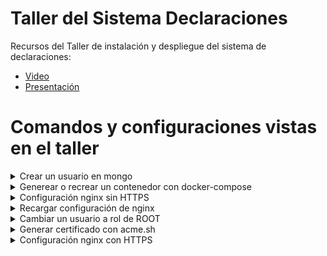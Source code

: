 # Taller del Sistema Declaraciones
Recursos del Taller de instalación y despliegue del sistema de declaraciones:
- [Video](https://youtu.be/lIyRjjGqCd4)
- [Presentación](presentacion.pdf)


# Comandos y configuraciones vistas en el taller
<details>
  <summary>Crear un usuario en mongo</summary>

  ```bash
use admin
db.createUser({user: "declara-user", pwd: "declara-password", roles: [{ role: "dbOwner", db: "declaraciones" }]})
  ```
</details>

<details>
  <summary>Generear o recrear un contenedor con docker-compose</summary>
  
  ```bash
  docker-compose -p declaraciones-backend up -d --build --force-recreate
  ```
</details>

<details>
  <summary>Configuración nginx sin HTTPS</summary>
  
```nginx
server {
	listen 80;
	server_name declaraciones.site;
	location / {
		proxy_pass http://localhost:8080;
		proxy_http_version 1.1;
		proxy_set_header Upgrade $http_upgrade;
		proxy_set_header Connection 'upgrade';
		proxy_set_header Host $host;
		proxy_cache_bypass $http_upgrade;
	}
	location /api {
		rewrite /api(/.*)$ $1 break;
		proxy_pass http://localhost:3000;
		proxy_http_version 1.1;
		proxy_set_header X-Forwarded-For $remote_addr;
		proxy_set_header Host $http_host;
	}
}
```
</details>

<details>
  <summary>Recargar configuración de nginx</summary>

  ```bash
  sudo nginx -s reload
 ```
</details>

<details>
  <summary>Cambiar un usuario a rol de ROOT</summary>

  ```bash
mongo -u declara-user -p --authenticationDatabase "admin" declaraciones
db.users.find().pretty();
var usuario = db.users.findOne({"_id": ObjectId("AQUI-VA-EL-ID")});
usuario.roles = [ "ROOT" ];
db.users.save(usuario);
 ```
</details>

<details>
  <summary>Generar certificado con acme.sh</summary>

  ```bash
sudo su
cd ~
curl https://get.acme.sh | sh -s email=[sarodriguez@sesna.gob.mx](mailto:sarodriguez@sesna.gob.mx)
source ~/.bashrc
acme.sh --issue -d declaraciones.site --nginx
mkdir -p /etc/nginx/ssl/declaraciones.site
acme.sh --install-cert -d declaraciones.site --key-file /etc/nginx/ssl/declaraciones.site/declaraciones.site.key --fullchain-file /etc/nginx/ssl/declaraciones.site/declaraciones.site.cer
 ```
</details>

<details>
  <summary>Configuración nginx con HTTPS</summary>

  ```nginx
server {
	listen 80;
	server_name declaraciones.site;
	return 301 https://declaraciones.site$request_uri;
}
server {
	listen [::]:443 ssl ipv6only=on;
	listen 443 ssl;
	server_name declaraciones.site;
	ssl_certificate /etc/nginx/ssl/declaraciones.site/declaraciones.site.cer;
	ssl_certificate_key /etc/nginx/ssl/declaraciones.site/declaraciones.site.key;
	location / {
		proxy_pass http://localhost:8080;
		proxy_http_version 1.1;
		proxy_set_header Upgrade $http_upgrade;
		proxy_set_header Connection 'upgrade';
		proxy_set_header Host $host;
		proxy_cache_bypass $http_upgrade;
	}
	location /api {
		rewrite /api(/.*)$ $1 break;
		proxy_pass http://localhost:3000;
		proxy_http_version 1.1;
		proxy_set_header X-Forwarded-For $remote_addr;
		proxy_set_header Host $http_host;
	}
}
 ```
</details>


